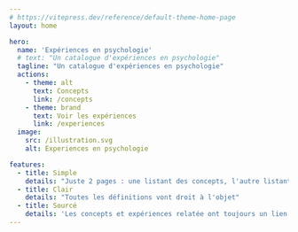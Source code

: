```yaml
---
# https://vitepress.dev/reference/default-theme-home-page
layout: home

hero:
  name: 'Expériences en psychologie'
  # text: "Un catalogue d'expériences en psychologie"
  tagline: "Un catalogue d'expériences en psychologie"
  actions:
    - theme: alt
      text: Concepts
      link: /concepts
    - theme: brand
      text: Voir les expériences
      link: /experiences
  image:
    src: /illustration.svg
    alt: Experiences en psychologie

features:
  - title: Simple
    details: "Juste 2 pages : une listant des concepts, l'autre listant les expériences par ordre chronologique."
  - title: Clair
    details: "Toutes les définitions vont droit à l'objet"
  - title: Sourcé
    details: 'Les concepts et expériences relatée ont toujours un lien sur internet.'
---
```

